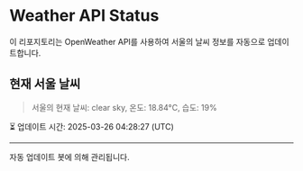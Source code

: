 
# Weather API Status

이 리포지토리는 OpenWeather API를 사용하여 서울의 날씨 정보를 자동으로 업데이트합니다.

## 현재 서울 날씨
> 서울의 현재 날씨: clear sky, 온도: 18.84°C, 습도: 19%

⏳ 업데이트 시간: 2025-03-26 04:28:27 (UTC)

---
자동 업데이트 봇에 의해 관리됩니다.
